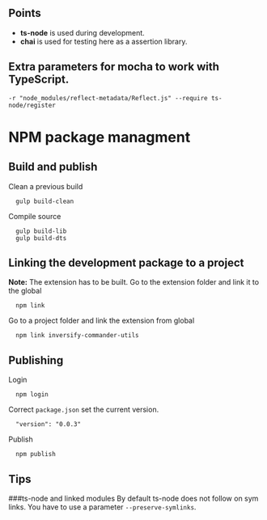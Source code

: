 ## Points
* **ts-node** is used during development.
* **chai** is used for testing here as a assertion library.

## Extra parameters for mocha to work with TypeScript.
```
-r "node_modules/reflect-metadata/Reflect.js" --require ts-node/register
```

# NPM package managment

## Build and publish
Clean a previous build
```
  gulp build-clean
```
Compile source
```
  gulp build-lib
  gulp build-dts
```

## Linking the development package to a project
**Note:** The extension has to be built. 
Go to the extension folder and link it to the global
```
  npm link
```
Go to a project folder and link the extension from global
```
  npm link inversify-commander-utils
```

## Publishing
Login
```
  npm login
```
Correct ```package.json``` set the current version.
```
  "version": "0.0.3"
```
Publish

```
  npm publish
```

## Tips
###ts-node and linked modules
By default ts-node does not follow on sym links. You have to use a parameter ```--preserve-symlinks```.